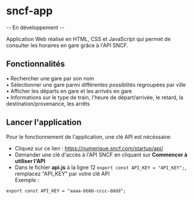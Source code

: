 # sncf-app

-- En développement --

Application Web réalisé en HTML, CSS et JavaScript qui permet de consulter les horaires en gare grâce à l'API SNCF.

## Fonctionnalités

• Rechercher une gare par son nom\
• Sélectionner une gare parmi différentes possiblités regroupées par ville\
• Afficher les départs en gare et les arrivés en gare\
• Informations sur le type de train, l'heure de départ/arrivée, le retard, la destination/provenance, les arrêts

## Lancer l'application

Pour le fonctionnement de l'application, une clé API est nécéssaire:
- Cliquez sur ce lien : https://numerique.sncf.com/startup/api/
- Demander une clé d'accès à l'API SNCF en cliquant sur **Commencer à utiliser l'API**
- Dans le fichier **api.js** à la ligne 12 ```export const API_KEY = "API_KEY";```, remplacez "API_KEY" par votre clé API\
Exemple :
```
export const API_KEY = "aaaa-bbbb-cccc-dddd";

```